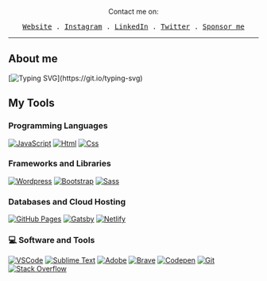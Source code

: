 <p align="center">
    Contact me on:
  </p>
<p align="center">
  <samp>
    <a href="https://juliodeveloper.com/">Website</a> .
    <a href="https://www.instagram.com/juliodeveloper/">Instagram</a> .
    <a href="https://www.linkedin.com/in/juliodeveloper/">LinkedIn</a> .
    <a href="https://twitter.com/jhrdeveloper">Twitter</a> .
    <a href="https://www.buymeacoffee.com/juliodeveloper">Sponsor me</a>
  </samp>
</p>

---
## About me
[![Typing SVG](https://readme-typing-svg.demolab.com?font=Raleway&weight=200&duration=2500&pause=1500&color=64FFDA&width=435&lines=Hi%2C+I%E2%80%99m+Julio+Honorio;I%E2%80%99m+self-taught+programming+student.;I%E2%80%99m+learning+many+programming+languages.)](https://git.io/typing-svg)

## My Tools

### Programming Languages
<p>
  <a href="#"><img alt="JavaScript" src="https://img.shields.io/badge/-JavaScript-f5ec19.svg?logo=javascript&logoColor=black"></a>
  <a href="#"><img alt="Html" src="https://img.shields.io/badge/HTML-orange.svg?logo=html5&logoColor=white"></a>
  <a href="#"><img alt="Css" src="https://img.shields.io/badge/CSS-blue.svg?logo=css3&logoColor=white"></a>
</p>

### Frameworks and Libraries
<p>
  <a href="#"><img alt="Wordpress" src="https://img.shields.io/badge/Wordpress-21759B?logo=wordpress&logoColor=white"></a>
  <a href="#"><img alt="Bootstrap" src="https://img.shields.io/badge/Bootstrap-7952B3.svg?logo=bootstrap&logoColor=white"></a>
  <a href="#"><img alt="Sass" src="https://img.shields.io/badge/-Sass-ff69b4.svg?logo=sass&logoColor=white"></a>
</p>

### Databases and Cloud Hosting
<p>
  <a href="#"><img alt="GitHub Pages" src="https://img.shields.io/badge/GitHub%20Pages-%23327FC7.svg?logo=github&logoColor=white"></a>
  <a href="#"><img alt="Gatsby" src="https://img.shields.io/badge/-Gatsby-blueviolet.svg?logo=gatsby&logoColor=white"></a>
  <a href="#"><img alt="Netlify" src="https://img.shields.io/badge/-Netlify-588b9d.svg?logo=netlify&logoColor=white"></a>
</p>

### 💻 Software and Tools
<p>
    <a href="#"><img alt="VSCode" src="https://img.shields.io/badge/VS Code-0078d7.svg?logo=visual-studio-code&logoColor=white"></a>
    <a href="#"><img alt="Sublime Text" src="https://img.shields.io/badge/-Sublime%20Text-302E31?logo=sublime-text&logoColor=white"></a>
    <a href="#"><img alt="Adobe" src="https://img.shields.io/badge/Adobe Family-%23FF0000.svg?logo=adobe&logoColor=white"></a>
    <a href="#"><img alt="Brave" src="https://img.shields.io/badge/-Brave-FB542B?logo=brave&logoColor=white"></a>
    <a href="#"><img alt="Codepen" src="https://img.shields.io/badge/Codepen-000000.svg?logo=codepen&logoColor=white"></a>
    <a href="#"><img alt="Git" src="https://img.shields.io/badge/Git%20-%23F05033.svg?logo=git&logoColor=white"></a>
    <a href="#"><img alt="Stack Overflow" src="https://img.shields.io/badge/-Stack%20Overflow-FE7A16?logo=stack-overflow&logoColor=white"></a>
</p>

<!--
<a href="https://github.com/jhrdeveloper">
  <img align="center" src="https://github-readme-stats.vercel.app/api/top-langs/?username=dev-ahmedhany&layout=compact&theme=dark&langs_count=4" />
</a>
-->
